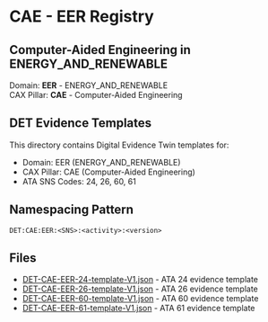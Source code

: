 # CAE - EER Registry

## Computer-Aided Engineering in ENERGY_AND_RENEWABLE

Domain: **EER** - ENERGY_AND_RENEWABLE  
CAX Pillar: **CAE** - Computer-Aided Engineering

## DET Evidence Templates

This directory contains Digital Evidence Twin templates for:
- Domain: EER (ENERGY_AND_RENEWABLE)
- CAX Pillar: CAE (Computer-Aided Engineering)
- ATA SNS Codes: 24, 26, 60, 61

## Namespacing Pattern
```
DET:CAE:EER:<SNS>:<activity>:<version>
```

## Files
- [DET-CAE-EER-24-template-V1.json](DET-CAE-EER-24-template-V1.json) - ATA 24 evidence template
- [DET-CAE-EER-26-template-V1.json](DET-CAE-EER-26-template-V1.json) - ATA 26 evidence template
- [DET-CAE-EER-60-template-V1.json](DET-CAE-EER-60-template-V1.json) - ATA 60 evidence template
- [DET-CAE-EER-61-template-V1.json](DET-CAE-EER-61-template-V1.json) - ATA 61 evidence template
